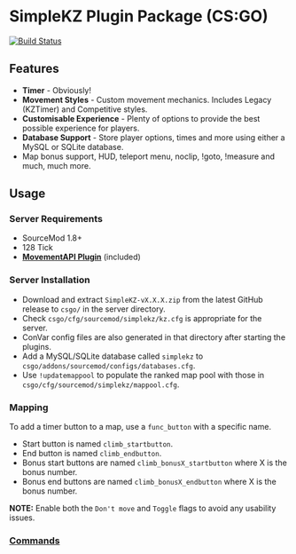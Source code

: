 # SimpleKZ Plugin Package (CS:GO)

[![Build Status](https://travis-ci.org/danzayau/SimpleKZ.svg?branch=master)](https://travis-ci.org/danzayau/SimpleKZ)

## Features

 * **Timer** - Obviously!
 * **Movement Styles** - Custom movement mechanics. Includes Legacy (KZTimer) and Competitive styles.
 * **Customisable Experience** - Plenty of options to provide the best possible experience for players. 
 * **Database Support** - Store player options, times and more using either a MySQL or SQLite database.
 * Map bonus support, HUD, teleport menu, noclip, !goto, !measure and much, much more.

## Usage

### Server Requirements

 * SourceMod 1.8+
 * 128 Tick
 * [**MovementAPI Plugin**](https://github.com/danzayau/MovementAPI) (included)

### Server Installation

 * Download and extract ```SimpleKZ-vX.X.X.zip``` from the latest GitHub release to ```csgo/``` in the server directory.
 * Check ```csgo/cfg/sourcemod/simplekz/kz.cfg``` is appropriate for the server.
 * ConVar config files are also generated in that directory after starting the plugins.
 * Add a MySQL/SQLite database called ```simplekz``` to ```csgo/addons/sourcemod/configs/databases.cfg```.
 * Use ```!updatemappool``` to populate the ranked map pool with those in ```csgo/cfg/sourcemod/simplekz/mappool.cfg```.
 
### Mapping

To add a timer button to a map, use a ```func_button``` with a specific name.

 * Start button is named ```climb_startbutton```.
 * End button is named ```climb_endbutton```.
 * Bonus start buttons are named ```climb_bonusX_startbutton``` where X is the bonus number.
 * Bonus end buttons are named ```climb_bonusX_endbutton``` where X is the bonus number.
 
**NOTE:** Enable both the ```Don't move``` and ```Toggle``` flags to avoid any usability issues.

### [Commands](COMMANDS.md)